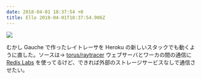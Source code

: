 ```yaml
---
date: 2018-04-01 18:37:54 +0
title: Ello 2018-04-01T18:37:54.906Z
---
```

![](https://assets3.ello.co/uploads/asset/attachment/7430641/ello-optimized-f25bcdb1.jpg)

むかし Gauche で作ったレイトレーサを Heroku の新しいスタックでも動くように直した。ソースは→ [torus/raytracer](https://github.com/torus/raytracer)
ウェブサーバとワーカの間の通信に [Redis Labs](https://app.redislabs.com/) を使ってるけど、できれば外部のストレージサービスなしで通信させたい。

